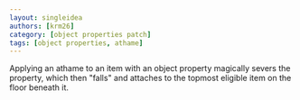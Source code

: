 ```yaml
---
layout: singleidea
authors: [krm26]
category: [object properties patch]
tags: [object properties, athame]
---
```

Applying an athame to an item with an object property magically severs the
property, which then "falls" and attaches to the topmost eligible item on the
floor beneath it.
